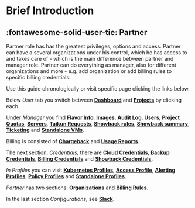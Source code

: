 # **Brief Introduction**

## :fontawesome-solid-user-tie: **Partner**

Partner role has has the greatest privileges, options and access. Partner can have a several organizations under his control, 
which he has access to and takes care of - which is the main difference between partner and manager role. Partner can do everything as manager, 
also for different organizations and more - e.g. add organization or add billing rules to specific billing credentials.

Use this guide chronologically or visit specific page clicking the links below.

Below *User* tab you switch between [**Dashboard**](dashboard/) and [**Projects**](projects/) by clicking each.

Under *Manager* you find [**Flavor Info**](flavor-info/), [**Images**](images/), [**Audit Log**](audit-log/), [**Users**](users/), [**Project Quotas**](project-quotas/), [**Servers**](servers/), [**Taikun Requests**](taikun-requests/), [**Showback rules**](showback-rules/), [**Showback summary**](showback-summary/), [**Ticketing**](ticketing/) and [**Standalone VMs**](standalone-vms/).

Billing is consisted of [**Chargeback**](chargeback/) and [**Usage Reports**](usage-reports/).

The next section, *Credentials*, there are [**Cloud Credentials**](cloud-credentials/), [**Backup Credentials**](backup-credentials/), [**Billing Credentials**](billing-credentials/) and [**Showback Credentials**](showback-credentials/).

*In Profiles* you can visit [**Kubernetes Profiles**](kubernetes-profiles/), [**Access Profile**](access-profiles/), [**Alerting Profiles**](alerting-profiles/), [**Policy Profiles**](policy-profiles/) and [**Standalone Profiles**](standalone-profiles/).

*Partner* has two sections: [**Organizations**](organizations/) and [**Billing Rules**](billing-rules/).

In the last section *Configurations*, see [**Slack**](slack-configuration/).

